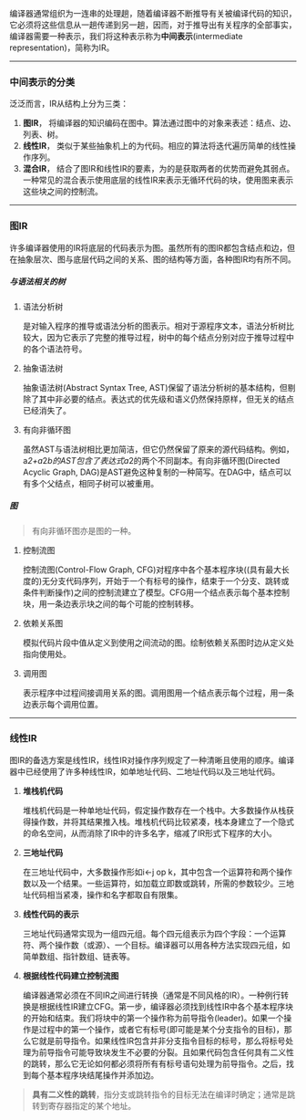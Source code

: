 编译器通常组织为一连串的处理趟，随着编译器不断推导有关被编译代码的知识，它必须将这些信息从一趟传递到另一趟，因而，对于推导出有关程序的全部事实，编译器需要一种表示，我们将这种表示称为**中间表示**(intermediate representation)，简称为IR。

---
### 中间表示的分类
泛泛而言，IR从结构上分为三类：
1. **图IR**， 将编译器的知识编码在图中。算法通过图中的对象来表述：结点、边、列表、树。
1. **线性IR**， 类似于某些抽象机上的为代码。相应的算法将迭代遍历简单的线性操作序列。
1. **混合IR**， 结合了图IR和线性IR的要素，为的是获取两者的优势而避免其弱点。一种常见的混合表示使用底层的线性IR来表示无循环代码的块，使用图来表示这些块之间的控制流。

---
### 图IR
许多编译器使用的IR将底层的代码表示为图。虽然所有的图IR都包含结点和边，但在抽象层次、图与底层代码之间的关系、图的结构等方面，各种图IR均有所不同。

##### **与语法相关的树**
1. 语法分析树

    是对输入程序的推导或语法分析的图表示。相对于源程序文本，语法分析树比较大，因为它表示了完整的推导过程，树中的每个结点分别对应于推导过程中的各个语法符号。
1. 抽象语法树

    抽象语法树(Abstract Syntax Tree, AST)保留了语法分析树的基本结构，但剔除了其中非必要的结点。表达式的优先级和语义仍然保持原样，但无关的结点已经消失了。

1. 有向非循环图

    虽然AST与语法树相比更加简洁，但它仍然保留了原来的源代码结构。例如，a*2+a*2*b的AST包含了表达式a*2的两个不同副本。有向非循环图(Directed Acyclic Graph, DAG)是AST避免这种复制的一种简写。在DAG中，结点可以有多个父结点，相同子树可以被重用。

##### **图**
> 有向非循环图亦是图的一种。

1. 控制流图

    控制流图(Control-Flow Graph, CFG)对程序中各个基本程序块((具有最大长度的)无分支代码序列，开始于一个有标号的操作，结束于一个分支、跳转或条件判断操作)之间的控制流建立了模型。CFG用一个结点表示每个基本控制块，用一条边表示块之间的每个可能的控制转移。

1. 依赖关系图

    模拟代码片段中值从定义到使用之间流动的图。绘制依赖关系图时边从定义处指向使用处。

1. 调用图

    表示程序中过程间接调用关系的图。调用图用一个结点表示每个过程，用一条边表示每个调用位置。

---
### 线性IR
图IR的备选方案是线性IR，线性IR对操作序列规定了一种清晰且使用的顺序。编译器中已经使用了许多种线性IR，如单地址代码、二地址代码以及三地址代码。

1. **堆栈机代码**

    堆栈机代码是一种单地址代码，假定操作数存在一个栈中。大多数操作从栈获得操作数，并将其结果推入栈。堆栈机代码比较紧凑，栈本身建立了一个隐式的命名空间，从而消除了IR中的许多名字，缩减了IR形式下程序的大小。

1. **三地址代码**

    在三地址代码中，大多数操作形如i<-j op k，其中包含一个运算符和两个操作数以及一个结果。一些运算符，如加载立即数或跳转，所需的参数较少。三地址代码相当紧凑，操作和名字都取自有限集。

1. **线性代码的表示**

    三地址代码通常实现为一组四元组。每个四元组表示为四个字段：一个运算符、两个操作数（或源）、一个目标。编译器可以用各种方法实现四元组，如简单数组、指针数组、链表等。

1. **根据线性代码建立控制流图**

    编译器通常必须在不同IR之间进行转换（通常是不同风格的IR）。一种例行转换是根据线性IR建立CFG。第一步，编译器必须找到线性IR中各个基本程序块的开始和结束。我们将块中的第一个操作称为前导指令(leader)。如果一个操作是过程中的第一个操作，或者它有标号(即可能是某个分支指令的目标)，那么它就是前导指令。如果线性IR包含并非分支指令目标的标号，那么将标号处理为前导指令可能导致块发生不必要的分裂。且如果代码包含任何具有二义性的跳转，那么它无论如何都必须将所有有标号语句处理为前导指令。之后，找到每个基本程序块结尾操作并添加边。

> **具有二义性的跳转**，指分支或跳转指令的目标无法在编译时确定；通常是跳转到寄存器指定的某个地址。
